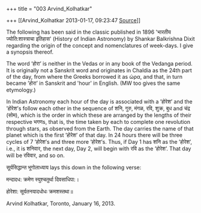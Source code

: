+++
title = "003 Arvind_Kolhatkar"

+++
[[Arvind_Kolhatkar	2013-01-17, 09:23:47 [Source](https://groups.google.com/g/samskrita/c/j7-1kKFKRMU)]]



The following has been said in the classic published in 1896 'भारतीय ज्योति:शास्त्राचा इतिहास' (History of Indian Astronomy) by Shankar Balkrishna Dixit regarding the origin of the concept and nomenclatures of week-days. I give a synopsis thereof.

  

The word ’होरा’ is neither in the Vedas or in any book of the Vedanga period. It is originally not a Sanskrit word and originates in Chaldia as the 24th part of the day, from where the Greeks borrowed it as ώρα, and that, in turn became ’होरा’ in Sanskrit and 'hour' in English. (MW too gives the same etymology.)

  

In Indian Astronomy each hour of the day is associated with a ’होरेश’ and the ’होरेश’s follow each other in the sequence of शनि, गुरु, मंगळ, रवि, शुक्र, बुध and चंद्र (सोम), which is the order in which these are arranged by the lengths of their respective भगणs, that is, the time taken by each to complete one revolution through stars, as observed from the Earth. The day carries the name of that planet which is the first ’होरेश’ of that day. In 24 hours there will be three cycles of 7 ’होरेश’s and three more ’होरेश’s. Thus, if Day 1 has शनि as the ’होरेश’, i.e., it is शनिवार, the next day, Day 2, will begin with रवि as the ’होरेश’. That day will be रविवार, and so on.

  

सूर्यसिद्धान्त भूगोलाध्याय lays this down in the following verse:

  

मन्दादध: क्रमेण स्युश्चतुर्था दिवसाधिपा:।

होरेशा: सूर्यतनयादधोधः क्रमशस्तथा॥

  

Arvind Kolhatkar, Toronto, January 16, 2013.

